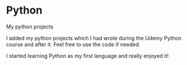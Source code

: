 # Python
My python projects

I added my python projects which I had wrote during the Udemy Python course and after it.
Feel free to use the code if needed.

I started learning Python as my first language and really enjoyed it!
